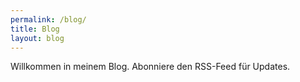 ```yaml
---
permalink: /blog/
title: Blog
layout: blog
---
```


Willkommen in meinem Blog. Abonniere den RSS-Feed für Updates.